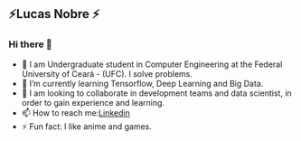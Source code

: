 ## ⚡Lucas Nobre ⚡

### Hi there 👋

<!--
**Lucasnobrepro/Lucasnobrepro** is a ✨ _special_ ✨ repository because its `README.md` (this file) appears on your GitHub profile.-->


- 💬 I am Undergraduate student in Computer Engineering at the Federal University of Ceará - (UFC). I solve problems.
- 🌱 I’m currently learning Tensorflow, Deep Learning and Big Data.
- 👯 I am looking to collaborate in development teams and data scientist, in order to gain experience and learning.
- 📫 How to reach me:[Linkedin](https://www.linkedin.com/in/lucas-nobre-47a281165/)
- ⚡ Fun fact: I like anime and games.

